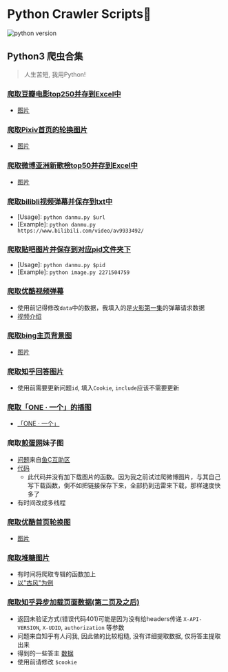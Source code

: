 # Python Crawler Scripts:space_invader:
![python version](https://img.shields.io/badge/python-3.5-brightgreen.svg)
## Python3 爬虫合集

> 人生苦短, 我用Python!

### [爬取豆瓣电影top250并存到Excel中](https://github.com/LewisTian/Python/blob/master/douban/MovieTop250.py)
- [图片](https://github.com/LewisTian/Crawler/blob/master/douban/movieTop250.png "douban")

### [爬取Pixiv首页的轮换图片](https://github.com/LewisTian/Python/blob/master/pixiv/cover.py)
- [图片](https://github.com/LewisTian/Python/blob/master/pixiv/pixiv.png "Pixiv")

### [爬取微博亚洲新歌榜top50并存到Excel中](https://github.com/LewisTian/Python/blob/master/weibo/NewSongTop50.py)
- [图片](https://github.com/LewisTian/Python/blob/master/weibo/weibo.png "weibo")

### [爬取bilibli视频弹幕并保存到txt中](https://github.com/LewisTian/Python/blob/master/bilibili/danmu.py)
- [Usage]: `python danmu.py $url`
- [Example]: `python danmu.py https://www.bilibili.com/video/av9933492/`

### [爬取贴吧图片并保存到对应pid文件夹下](https://github.com/LewisTian/Python/blob/master/tieba/image.py)
- [Usage]: `python danmu.py $pid`
- [Example]: `python image.py 2271504759`

### [爬取优酷视频弹幕](https://github.com/LewisTian/Python/blob/master/youku/danmu.py)
- 使用前记得修改`data`中的数据，我填入的是[火影第一集](http://v.youku.com/v_show/id_XNTQwMTgxMTE2.html)的弹幕请求数据
- [视频介绍](https://www.bilibili.com/video/av13784309/)

### [爬取bing主页背景图](https://github.com/LewisTian/Python/blob/master/bing/cover.py)
- [图片](https://cn.bing.com/az/hprichbg/rb/ChamonixClouds_ZH-CN7700889231_1920x1080.jpg "bing")

### [爬取知乎回答图片](https://github.com/LewisTian/Python/blob/master/zhihu/image.py)
- 使用前需要更新问题`id`, 填入`Cookie`, `include`应该不需要更新

### [爬取「ONE · 一个」的插图](https://github.com/LewisTian/Python/blob/master/one/image.py)
- [「ONE · 一个」](http://www.wufazhuce.com/)

### 爬取[煎蛋网](http://jandan.net/ooxx/)妹子图
- [问题](http://bbs.fishc.com/thread-98098-1-1.html)来自[鱼C互助区](http://bbs.fishc.com/bestanswer.php?mod=huzhu)
- [代码](https://github.com/LewisTian/Python/blob/master/fishC/jandan.py)
    - 此代码并没有加下载图片的函数。因为我之前试过爬微博图片，与其自己写下载函数，倒不如把链接保存下来，全部扔到迅雷来下载，那样速度快多了
- 有时间改成多线程

### [爬取优酷首页轮换图](https://github.com/LewisTian/Python/blob/master/youku/screen_pics.py)
- [图片](https://i.loli.net/2017/11/07/5a0155cebc280.png "screen")

### [爬取堆糖图片](https://github.com/LewisTian/Python/blob/master/duitang/picture.py)
- 有时间将爬取专辑的函数加上
- [以"古风"为例](https://i.loli.net/2017/11/13/5a09631192f59.png)

### [爬取知乎异步加载页面数据(第二页及之后)](https://github.com/LewisTian/Python/blob/master/zhihu/ajax_page.py)
- 返回未验证方式(错误代码401)可能是因为没有给headers传递 `X-API-VERSION`, `X-UDID`, `authorization` 等参数
- 问题来自知乎有人问我, 因此做的比较粗糙, 没有详细提取数据, 仅将答主提取出来
- 得到的一些答主 [数据](https://github.com/LewisTian/Python/blob/master/zhihu/ajax_page.txt)
- 使用前请修改 `$cookie`
